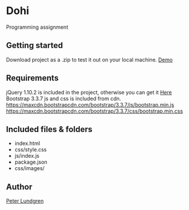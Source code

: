 # Dohi
Programming assignment

## Getting started
Download project as a .zip to test it out on your local machine. 
[Demo](https://www.peter-lundgren.se/test/api)

## Requirements
jQuery 1.10.2 is included in the project, otherwise you can get it [Here](https://jquery.com/)
Bootstrap 3.3.7 js and css is included from cdn. 
https://maxcdn.bootstrapcdn.com/bootstrap/3.3.7/js/bootstrap.min.js
https://maxcdn.bootstrapcdn.com/bootstrap/3.3.7/css/bootstrap.min.css

## Included files & folders
* index.html
* css/style.css
* js/index.js
* package.json
* css/images/

## Author
[Peter Lundgren](https://www.peter-lundgren.se)
